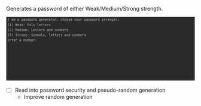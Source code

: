 Generates a password of either Weak/Medium/Strong strength.

![](passwordgen.gif)

- [ ] Read into password security and pseudo-random generation
  - Improve random generation
